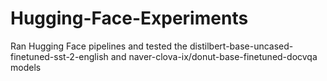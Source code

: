 # Hugging-Face-Experiments
Ran Hugging Face pipelines and tested the distilbert-base-uncased-finetuned-sst-2-english and naver-clova-ix/donut-base-finetuned-docvqa models
